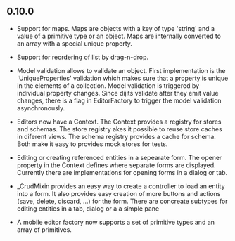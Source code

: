 
0.10.0
------

- Support for maps. Maps are objects with a key of type 'string' and a value of a primitive type or an object. Maps are internally converted to an array with a special unique property. 

- Support for reordering of list by drag-n-drop.

- Model validation allows to validate an object. First implementation is the 'UniqueProperties' validation which makes sure that a property is unique in the elements of a collection. Model validation is triggered by individual property changes. Since dijits validate after they emit value changes, there is a flag in EditorFactory to trigger the model validation asynchronously.

- Editors now have a Context. The Context provides a registry for stores and schemas. The store registry akes it possible to reuse store caches in diferent views. The schema registry provides a cache for schema. Both make it easy to provides mock stores for tests. 

- Editing or creating referenced entities in a sepearate form. The opener property in the Context defines where separate forms are displayed. Currently there are implementations for opening forms in a dialog or tab.

- _CrudMixin provides an easy way to create a controller to load an entity into a form. It also provides easy creation of more buttons and actions (save, delete, discard, ...) for the form. There are concreate subtypes for editing entities in a tab, dialog or a a simple pane

- A mobile editor factory now supports a set of primitive types and an array of primitives.
